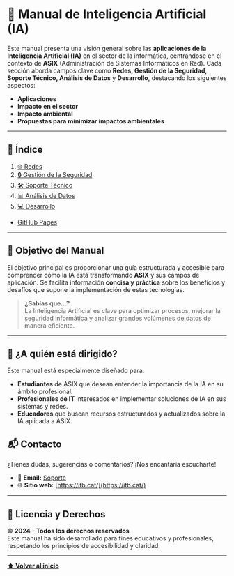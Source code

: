 # 📘 **Manual de Inteligencia Artificial (IA)**

Este manual presenta una visión general sobre las **aplicaciones de la Inteligencia Artificial (IA)** en el sector de la informática, centrándose en el contexto de **ASIX** (Administración de Sistemas Informáticos en Red). Cada sección aborda campos clave como **Redes, Gestión de la Seguridad, Soporte Técnico, Análisis de Datos** y **Desarrollo**, destacando los siguientes aspectos:  

- **Aplicaciones**  
- **Impacto en el sector**  
- **Impacto ambiental**  
- **Propuestas para minimizar impactos ambientales**  

---

## 📑 **Índice**

1. [🌐 Redes](./src/ia_redes/ia_redes.md)  
2. [🔒 Gestión de la Seguridad](./src/ia_gestión/ia_gestión.md)  
3. [🛠️ Soporte Técnico](./src/ia_soporte/ia_soporte.md)  
4. [📊 Análisis de Datos](./src/ia_análisis/ia_análisis.md)  
5. [💻 Desarrollo](./src/ia_desarrollo/ia_desarrollo.md)  

* [GitHub Pages](./src/pages/pages.md)

---

## 🎯 **Objetivo del Manual**

El objetivo principal es proporcionar una guía estructurada y accesible para comprender cómo la IA está transformando **ASIX** y sus campos de aplicación. Se facilita información **concisa y práctica** sobre los beneficios y desafíos que supone la implementación de estas tecnologías.  

> **¿Sabías que...?**  
> La Inteligencia Artificial es clave para optimizar procesos, mejorar la seguridad informática y analizar grandes volúmenes de datos de manera eficiente.

---

## 🚀 **¿A quién está dirigido?**

Este manual está especialmente diseñado para:  

- **Estudiantes** de ASIX que desean entender la importancia de la IA en su ámbito profesional.  
- **Profesionales de IT** interesados en implementar soluciones de IA en sus sistemas y redes.  
- **Educadores** que buscan recursos estructurados y actualizados sobre la IA aplicada a ASIX.  

## 📬 **Contacto**

¿Tienes dudas, sugerencias o comentarios? ¡Nos encantaría escucharte!  

- 📧 **Email:** [Soporte](mailto:ia.mds@itb.cat)  
- 🌐 **Sitio web:** [https://itb.cat/](https://itb.cat/)

---

## 📝 **Licencia y Derechos**

© **2024 - Todos los derechos reservados**  
Este manual ha sido desarrollado para fines educativos y profesionales, respetando los principios de accesibilidad y claridad.

---

[**⬆️ Volver al inicio**](#-manual-de-inteligencia-artificial-ia)
